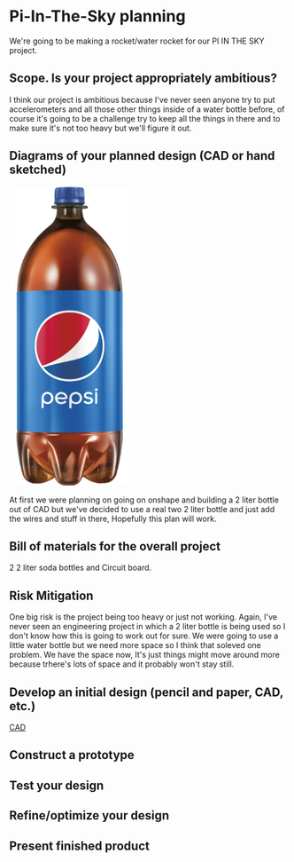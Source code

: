 # Pi-In-The-Sky planning

We're going to be making a rocket/water rocket for our PI IN THE SKY project.


## Scope.  Is your project appropriately ambitious? 
I think our project is ambitious because I've never seen anyone try to put accelerometers and all those other things inside of a water bottle before, of course it's going to be a challenge try to keep all the things in there and to make sure it's not too heavy but we'll figure it out. 
## Diagrams of your planned design (CAD or hand sketched)
![soda](images/soda.png)


At first we were planning on going on onshape and building a 2 liter bottle out of CAD but we've decided to use a real two 2 liter bottle and just add the wires and stuff in there, Hopefully this plan will work.
## Bill of materials for the overall project
 2 2 liter soda bottles   and Circuit board. 
## Risk Mitigation
One big risk is the project being too heavy or just not working. Again, I've never seen an engineering project in which a 2 liter bottle is being used so I don't know how this is going to work out for sure. We were going to use a little water bottle but we need more space so I think that soleved one problem. We have the space now, It's just things might move around more because trhere's lots of space and it probably won't stay still. 

## Develop an initial design (pencil and paper, CAD, etc.)
[CAD](https://cvilleschools.onshape.com/documents/3e4d9e6db1d7c213b08b98f4/w/cb6daed488f8fdf9e05e1dfa/e/c9bda002f40a3f28976983cc)
## Construct a prototype
## Test your design
## Refine/optimize your design
## Present finished product
